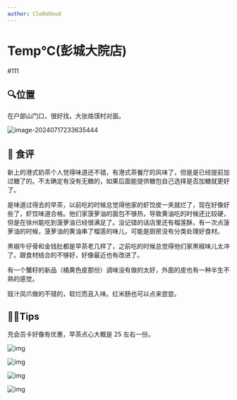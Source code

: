 ```yaml
---
author: Clo0oOoud
---
```


# Temp°C(彭城大院店)

#111

## :mag:位置

在户部山门口，很好找，大张烙馍村对面。

![image-20240717233635444](https://s2.loli.net/2024/07/17/SvLAWjxEnV8auyb.png)

## 🌰 食评

新上的港式奶茶个人觉得味道还不错，有港式茶餐厅的风味了，但是是已经提前加过糖了的。不太确定有没有无糖的，如果后面能提供糖包自己选择是否加糖就更好了。

是味道过得去的早茶，以前吃的时候总觉得他家的虾饺皮一夹就烂了，现在好像好些了，虾饺味道合格。他们家菠萝油的面包不够热，导致黄油吃的时候还比较硬，但是在徐州能吃到菠萝油已经很满足了。没记错的话店里还有榴莲酥，有一次点菠萝油的时候，菠萝油的黄油串了榴莲的味儿，可能是厨房没有分类处理好食材。

黑椒牛仔骨和金钱肚都是早茶老几样了，之前吃的时候总觉得他们家黑椒味儿太冲了。跟食材结合的不够好，好像最近也有改进了。

有一个蟹籽的新品（橘黄色皮那份）调味没有做的太好，外面的皮也有一种半生不熟的感觉。

豉汁凤爪做的不错的，软烂而且入味。红米肠也可以点来尝尝。

## :tipping_hand_man:Tips

充会员卡好像有优惠，早茶点心大概是 25 左右一份。

![img](https://s2.loli.net/2024/07/17/zKFCALuiaOI1wUh.png)

![img](https://s2.loli.net/2024/07/17/wusbSvPayXMCm8K.png)

![img](https://s2.loli.net/2024/07/17/wusbSvPayXMCm8K.png)

![img](https://s2.loli.net/2024/07/17/bJe1tyVGRjfZNIv.png)
